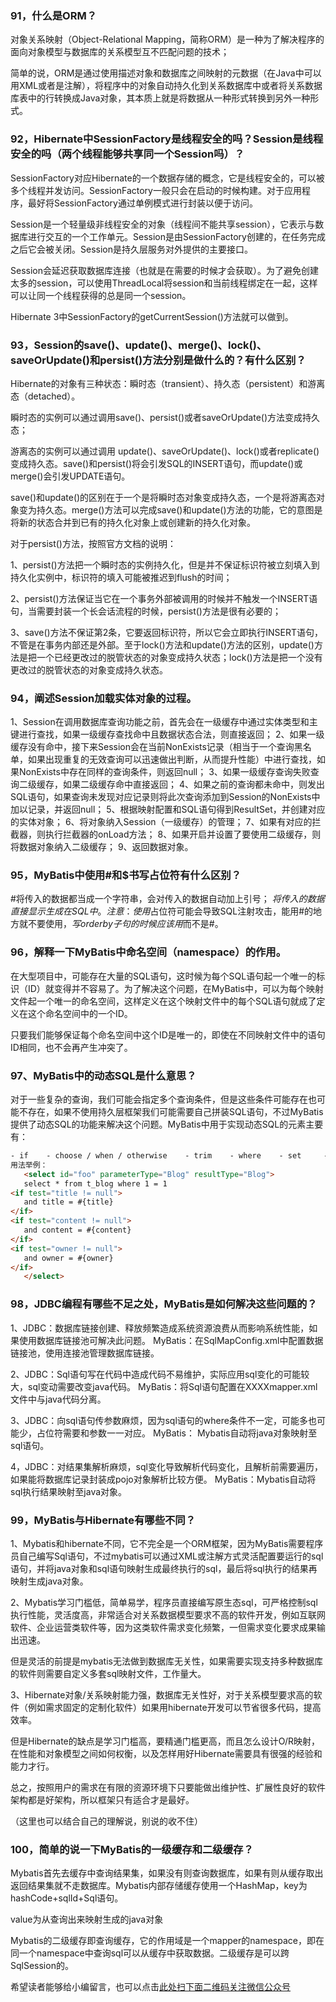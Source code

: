 ### 91，什么是ORM？ 
对象关系映射（Object-Relational Mapping，简称ORM）是一种为了解决程序的面向对象模型与数据库的关系模型互不匹配问题的技术；

简单的说，ORM是通过使用描述对象和数据库之间映射的元数据（在Java中可以用XML或者是注解），将程序中的对象自动持久化到关系数据库中或者将关系数据库表中的行转换成Java对象，其本质上就是将数据从一种形式转换到另外一种形式。

### 92，Hibernate中SessionFactory是线程安全的吗？Session是线程安全的吗（两个线程能够共享同一个Session吗）？ 

SessionFactory对应Hibernate的一个数据存储的概念，它是线程安全的，可以被多个线程并发访问。SessionFactory一般只会在启动的时候构建。对于应用程序，最好将SessionFactory通过单例模式进行封装以便于访问。

Session是一个轻量级非线程安全的对象（线程间不能共享session），它表示与数据库进行交互的一个工作单元。Session是由SessionFactory创建的，在任务完成之后它会被关闭。Session是持久层服务对外提供的主要接口。

Session会延迟获取数据库连接（也就是在需要的时候才会获取）。为了避免创建太多的session，可以使用ThreadLocal将session和当前线程绑定在一起，这样可以让同一个线程获得的总是同一个session。

Hibernate 3中SessionFactory的getCurrentSession()方法就可以做到。

### 93，Session的save()、update()、merge()、lock()、saveOrUpdate()和persist()方法分别是做什么的？有什么区别？ 
Hibernate的对象有三种状态：瞬时态（transient）、持久态（persistent）和游离态（detached）。

瞬时态的实例可以通过调用save()、persist()或者saveOrUpdate()方法变成持久态；

游离态的实例可以通过调用 update()、saveOrUpdate()、lock()或者replicate()变成持久态。save()和persist()将会引发SQL的INSERT语句，而update()或merge()会引发UPDATE语句。

save()和update()的区别在于一个是将瞬时态对象变成持久态，一个是将游离态对象变为持久态。merge()方法可以完成save()和update()方法的功能，它的意图是将新的状态合并到已有的持久化对象上或创建新的持久化对象。

对于persist()方法，按照官方文档的说明：

1、persist()方法把一个瞬时态的实例持久化，但是并不保证标识符被立刻填入到持久化实例中，标识符的填入可能被推迟到flush的时间；

2、persist()方法保证当它在一个事务外部被调用的时候并不触发一个INSERT语句，当需要封装一个长会话流程的时候，persist()方法是很有必要的；

3、save()方法不保证第2条，它要返回标识符，所以它会立即执行INSERT语句，不管是在事务内部还是外部。至于lock()方法和update()方法的区别，update()方法是把一个已经更改过的脱管状态的对象变成持久状态；lock()方法是把一个没有更改过的脱管状态的对象变成持久状态。

### 94，阐述Session加载实体对象的过程。 
1、Session在调用数据库查询功能之前，首先会在一级缓存中通过实体类型和主键进行查找，如果一级缓存查找命中且数据状态合法，则直接返回； 
2、如果一级缓存没有命中，接下来Session会在当前NonExists记录（相当于一个查询黑名单，如果出现重复的无效查询可以迅速做出判断，从而提升性能）中进行查找，如果NonExists中存在同样的查询条件，则返回null； 
3、如果一级缓存查询失败查询二级缓存，如果二级缓存命中直接返回； 
4、如果之前的查询都未命中，则发出SQL语句，如果查询未发现对应记录则将此次查询添加到Session的NonExists中加以记录，并返回null； 
5、根据映射配置和SQL语句得到ResultSet，并创建对应的实体对象； 
6、将对象纳入Session（一级缓存）的管理； 
7、如果有对应的拦截器，则执行拦截器的onLoad方法； 
8、如果开启并设置了要使用二级缓存，则将数据对象纳入二级缓存； 
9、返回数据对象。

### 95，MyBatis中使用#和$书写占位符有什么区别？ 
#将传入的数据都当成一个字符串，会对传入的数据自动加上引号；
    $将传入的数据直接显示生成在SQL中。
注意：使用$占位符可能会导致SQL注射攻击，能用#的地方就不要使用$，写order by子句的时候应该用$而不是#。

### 96，解释一下MyBatis中命名空间（namespace）的作用。 
在大型项目中，可能存在大量的SQL语句，这时候为每个SQL语句起一个唯一的标识（ID）就变得并不容易了。为了解决这个问题，在MyBatis中，可以为每个映射文件起一个唯一的命名空间，这样定义在这个映射文件中的每个SQL语句就成了定义在这个命名空间中的一个ID。

只要我们能够保证每个命名空间中这个ID是唯一的，即使在不同映射文件中的语句ID相同，也不会再产生冲突了。

### 97、MyBatis中的动态SQL是什么意思？ 
对于一些复杂的查询，我们可能会指定多个查询条件，但是这些条件可能存在也可能不存在，如果不使用持久层框架我们可能需要自己拼装SQL语句，不过MyBatis提供了动态SQL的功能来解决这个问题。MyBatis中用于实现动态SQL的元素主要有： 
```html
- if    - choose / when / otherwise    - trim    - where    - set     - foreach
用法举例：
   <select id="foo" parameterType="Blog" resultType="Blog">
   select * from t_blog where 1 = 1
<if test="title != null">    
   and title = #{title}
</if>
<if test="content != null">    
   and content = #{content}
</if>
<if test="owner != null">    
   and owner = #{owner}
</if>
   </select>
```
### 98，JDBC编程有哪些不足之处，MyBatis是如何解决这些问题的？
1、JDBC：数据库链接创建、释放频繁造成系统资源浪费从而影响系统性能，如果使用数据库链接池可解决此问题。
MyBatis：在SqlMapConfig.xml中配置数据链接池，使用连接池管理数据库链接。

2、JDBC：Sql语句写在代码中造成代码不易维护，实际应用sql变化的可能较大，sql变动需要改变java代码。
MyBatis：将Sql语句配置在XXXXmapper.xml文件中与java代码分离。

3、JDBC：向sql语句传参数麻烦，因为sql语句的where条件不一定，可能多也可能少，占位符需要和参数一一对应。
MyBatis： Mybatis自动将java对象映射至sql语句。

4，JDBC：对结果集解析麻烦，sql变化导致解析代码变化，且解析前需要遍历，如果能将数据库记录封装成pojo对象解析比较方便。
MyBatis：Mybatis自动将sql执行结果映射至java对象。

### 99，MyBatis与Hibernate有哪些不同？
1、Mybatis和hibernate不同，它不完全是一个ORM框架，因为MyBatis需要程序员自己编写Sql语句，不过mybatis可以通过XML或注解方式灵活配置要运行的sql语句，并将java对象和sql语句映射生成最终执行的sql，最后将sql执行的结果再映射生成java对象。   

2、Mybatis学习门槛低，简单易学，程序员直接编写原生态sql，可严格控制sql执行性能，灵活度高，非常适合对关系数据模型要求不高的软件开发，例如互联网软件、企业运营类软件等，因为这类软件需求变化频繁，一但需求变化要求成果输出迅速。

但是灵活的前提是mybatis无法做到数据库无关性，如果需要实现支持多种数据库的软件则需要自定义多套sql映射文件，工作量大。

3、Hibernate对象/关系映射能力强，数据库无关性好，对于关系模型要求高的软件（例如需求固定的定制化软件）如果用hibernate开发可以节省很多代码，提高效率。

但是Hibernate的缺点是学习门槛高，要精通门槛更高，而且怎么设计O/R映射，在性能和对象模型之间如何权衡，以及怎样用好Hibernate需要具有很强的经验和能力才行。  

总之，按照用户的需求在有限的资源环境下只要能做出维护性、扩展性良好的软件架构都是好架构，所以框架只有适合才是最好。

（这里也可以结合自己的理解说，别说的收不住）

### 100，简单的说一下MyBatis的一级缓存和二级缓存？
Mybatis首先去缓存中查询结果集，如果没有则查询数据库，如果有则从缓存取出返回结果集就不走数据库。Mybatis内部存储缓存使用一个HashMap，key为hashCode+sqlId+Sql语句。

value为从查询出来映射生成的java对象

Mybatis的二级缓存即查询缓存，它的作用域是一个mapper的namespace，即在同一个namespace中查询sql可以从缓存中获取数据。二级缓存是可以跨SqlSession的。


希望读者能够给小编留言，也可以点击[此处扫下面二维码关注微信公众号](https://www.ycbbs.vip/?p=28 "此处扫下面二维码关注微信公众号")